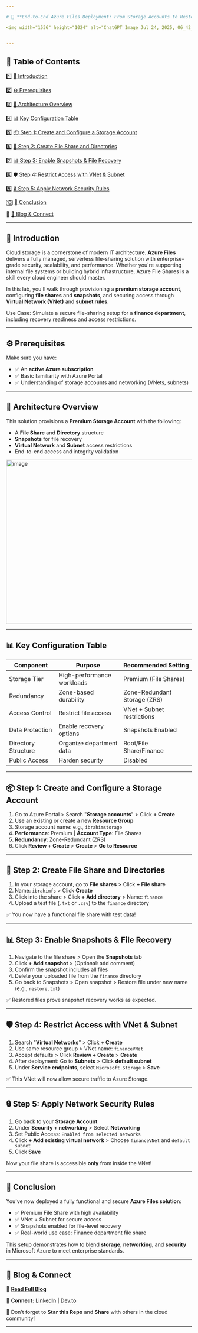 ```yaml
---

# 🔐 **End-to-End Azure Files Deployment: From Storage Accounts to Restoring Data Securely** 📥

<img width="1536" height="1024" alt="ChatGPT Image Jul 24, 2025, 06_42_09 PM" src="https://github.com/user-attachments/assets/6655a252-ed78-4d61-917e-0ab80e489664" />


---
```


## 📂 **Table of Contents**

1️⃣ [📌 Introduction](#-introduction)

2️⃣ [⚙️ Prerequisites](#-prerequisites)

3️⃣ [🧰 Architecture Overview](#-architecture-overview)

4️⃣ [📊 Key Configuration Table](#-key-configuration-table)

5️⃣ [📦 Step 1: Create and Configure a Storage Account](#-step-1-create-and-configure-a-storage-account)

6️⃣ [📁 Step 2: Create File Share and Directories](#-step-2-create-file-share-and-directories)

7️⃣ [📊 Step 3: Enable Snapshots & File Recovery](#-step-3-enable-snapshots--file-recovery)

8️⃣ [🛡️ Step 4: Restrict Access with VNet & Subnet](#-step-4-restrict-access-with-vnet--subnet)

9️⃣ [🔒 Step 5: Apply Network Security Rules](#-step-5-apply-network-security-rules)

🔟 [📅 Conclusion](#-conclusion)

📃 [📝 Blog & Connect](#-blog--connect)

---

## 📌 **Introduction**

Cloud storage is a cornerstone of modern IT architecture. **Azure Files** delivers a fully managed, serverless file-sharing solution with enterprise-grade security, scalability, and performance. Whether you're supporting internal file systems or building hybrid infrastructure, Azure File Shares is a skill every cloud engineer should master.

In this lab, you'll walk through provisioning a **premium storage account**, configuring **file shares** and **snapshots**, and securing access through **Virtual Network (VNet)** and **subnet rules**.

Use Case: Simulate a secure file-sharing setup for a **finance department**, including recovery readiness and access restrictions.

---

## ⚙️ **Prerequisites**

Make sure you have:

* ✅ An **active Azure subscription**
* ✅ Basic familiarity with Azure Portal
* ✅ Understanding of storage accounts and networking (VNets, subnets)

---

## 🧰 **Architecture Overview**

This solution provisions a **Premium Storage Account** with the following:

* A **File Share** and **Directory** structure
* **Snapshots** for file recovery
* **Virtual Network** and **Subnet** access restrictions
* End-to-end access and integrity validation

<img width="589" height="444" alt="image" src="https://github.com/user-attachments/assets/07c5a7f9-5d28-4b55-9cf4-6c29e1c1b4eb" />

---

## 📊 **Key Configuration Table**

| **Component**       | **Purpose**                | **Recommended Setting**      |
| ------------------- | -------------------------- | ---------------------------- |
| Storage Tier        | High-performance workloads | Premium (File Shares)        |
| Redundancy          | Zone-based durability      | Zone-Redundant Storage (ZRS) |
| Access Control      | Restrict file access       | VNet + Subnet restrictions   |
| Data Protection     | Enable recovery options    | Snapshots Enabled            |
| Directory Structure | Organize department data   | Root/File Share/Finance      |
| Public Access       | Harden security            | Disabled                     |

---

## 📦 **Step 1: Create and Configure a Storage Account**

1. Go to Azure Portal > Search "**Storage accounts**" > Click **+ Create**
2. Use an existing or create a new **Resource Group**
3. Storage account name: e.g., `ibrahimstorage`
4. **Performance**: Premium | **Account Type**: File Shares
5. **Redundancy**: Zone-Redundant (ZRS)
6. Click **Review + Create** > **Create** > **Go to Resource**

---

## 📁 **Step 2: Create File Share and Directories**

1. In your storage account, go to **File shares** > Click **+ File share**
2. Name: `ibrahimfs` > Click **Create**
3. Click into the share > Click **+ Add directory** > Name: `finance`
4. Upload a test file (`.txt` or `.csv`) to the `finance` directory

✅ You now have a functional file share with test data!

---

## 📊 **Step 3: Enable Snapshots & File Recovery**

1. Navigate to the file share > Open the **Snapshots** tab
2. Click **+ Add snapshot** > (Optional: add comment)
3. Confirm the snapshot includes all files
4. Delete your uploaded file from the `finance` directory
5. Go back to Snapshots > Open snapshot > Restore file under new name (e.g., `restore.txt`)

✅ Restored files prove snapshot recovery works as expected.

---

## 🛡️ **Step 4: Restrict Access with VNet & Subnet**

1. Search "**Virtual Networks**" > Click **+ Create**
2. Use same resource group > VNet name: `financeVNet`
3. Accept defaults > Click **Review + Create** > **Create**
4. After deployment: Go to **Subnets** > Click **default subnet**
5. Under **Service endpoints**, select `Microsoft.Storage` > **Save**

✅ This VNet will now allow secure traffic to Azure Storage.

---

## 🔒 **Step 5: Apply Network Security Rules**

1. Go back to your **Storage Account**
2. Under **Security + networking** > Select **Networking**
3. Set Public Access: `Enabled from selected networks`
4. Click **+ Add existing virtual network** > Choose `financeVNet` and `default subnet`
5. Click **Save**

Now your file share is accessible **only** from inside the VNet!

---

## 📅 **Conclusion**

You’ve now deployed a fully functional and secure **Azure Files solution**:

* ✅ Premium File Share with high availability
* ✅ VNet + Subnet for secure access
* ✅ Snapshots enabled for file-level recovery
* ✅ Real-world use case: Finance department file share

This setup demonstrates how to blend **storage**, **networking**, and **security** in Microsoft Azure to meet enterprise standards.

---

## 📃 **Blog & Connect**

🔗 **[Read Full Blog](https://dev.to/sudaisib/end-to-end-azure-files-deployment-from-storage-accounts-to-restoring-data-securely-nlp)**

👥 **Connect:**
[LinkedIn](https://www.linkedin.com/in/oladosu-ibrahim) | [Dev.to](https://dev.to/sudaisib)

📄 Don’t forget to **Star this Repo** and **Share** with others in the cloud community!

---

